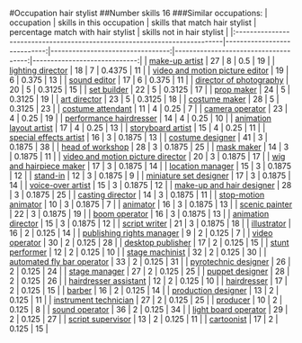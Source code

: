 #Occupation hair stylist
##Number skills 16
###Similar occupations:
| occupation                                                                |   skills in this occupation |   skills that match hair stylist |   percentage match with hair stylist |   skills not in hair stylist |
|:--------------------------------------------------------------------------|----------------------------:|---------------------------------:|-------------------------------------:|-----------------------------:|
| [make-up artist](make-up_artist.md)                                       |                          27 |                                8 |                               0.5    |                           19 |
| [lighting director](lighting_director.md)                                 |                          18 |                                7 |                               0.4375 |                           11 |
| [video and motion picture editor](video_and_motion_picture_editor.md)     |                          19 |                                6 |                               0.375  |                           13 |
| [sound editor](sound_editor.md)                                           |                          17 |                                6 |                               0.375  |                           11 |
| [director of photography](director_of_photography.md)                     |                          20 |                                5 |                               0.3125 |                           15 |
| [set builder](set_builder.md)                                             |                          22 |                                5 |                               0.3125 |                           17 |
| [prop maker](prop_maker.md)                                               |                          24 |                                5 |                               0.3125 |                           19 |
| [art director](art_director.md)                                           |                          23 |                                5 |                               0.3125 |                           18 |
| [costume maker](costume_maker.md)                                         |                          28 |                                5 |                               0.3125 |                           23 |
| [costume attendant](costume_attendant.md)                                 |                          11 |                                4 |                               0.25   |                            7 |
| [camera operator](camera_operator.md)                                     |                          23 |                                4 |                               0.25   |                           19 |
| [performance hairdresser](performance_hairdresser.md)                     |                          14 |                                4 |                               0.25   |                           10 |
| [animation layout artist](animation_layout_artist.md)                     |                          17 |                                4 |                               0.25   |                           13 |
| [storyboard artist](storyboard_artist.md)                                 |                          15 |                                4 |                               0.25   |                           11 |
| [special effects artist](special_effects_artist.md)                       |                          16 |                                3 |                               0.1875 |                           13 |
| [costume designer](costume_designer.md)                                   |                          41 |                                3 |                               0.1875 |                           38 |
| [head of workshop](head_of_workshop.md)                                   |                          28 |                                3 |                               0.1875 |                           25 |
| [mask maker](mask_maker.md)                                               |                          14 |                                3 |                               0.1875 |                           11 |
| [video and motion picture director](video_and_motion_picture_director.md) |                          20 |                                3 |                               0.1875 |                           17 |
| [wig and hairpiece maker](wig_and_hairpiece_maker.md)                     |                          17 |                                3 |                               0.1875 |                           14 |
| [location manager](location_manager.md)                                   |                          15 |                                3 |                               0.1875 |                           12 |
| [stand-in](stand-in.md)                                                   |                          12 |                                3 |                               0.1875 |                            9 |
| [miniature set designer](miniature_set_designer.md)                       |                          17 |                                3 |                               0.1875 |                           14 |
| [voice-over artist](voice-over_artist.md)                                 |                          15 |                                3 |                               0.1875 |                           12 |
| [make-up and hair designer](make-up_and_hair_designer.md)                 |                          28 |                                3 |                               0.1875 |                           25 |
| [casting director](casting_director.md)                                   |                          14 |                                3 |                               0.1875 |                           11 |
| [stop-motion animator](stop-motion_animator.md)                           |                          10 |                                3 |                               0.1875 |                            7 |
| [animator](animator.md)                                                   |                          16 |                                3 |                               0.1875 |                           13 |
| [scenic painter](scenic_painter.md)                                       |                          22 |                                3 |                               0.1875 |                           19 |
| [boom operator](boom_operator.md)                                         |                          16 |                                3 |                               0.1875 |                           13 |
| [animation director](animation_director.md)                               |                          15 |                                3 |                               0.1875 |                           12 |
| [script writer](script_writer.md)                                         |                          21 |                                3 |                               0.1875 |                           18 |
| [illustrator](illustrator.md)                                             |                          16 |                                2 |                               0.125  |                           14 |
| [publishing rights manager](publishing_rights_manager.md)                 |                           9 |                                2 |                               0.125  |                            7 |
| [video operator](video_operator.md)                                       |                          30 |                                2 |                               0.125  |                           28 |
| [desktop publisher](desktop_publisher.md)                                 |                          17 |                                2 |                               0.125  |                           15 |
| [stunt performer](stunt_performer.md)                                     |                          12 |                                2 |                               0.125  |                           10 |
| [stage machinist](stage_machinist.md)                                     |                          32 |                                2 |                               0.125  |                           30 |
| [automated fly bar operator](automated_fly_bar_operator.md)               |                          33 |                                2 |                               0.125  |                           31 |
| [pyrotechnic designer](pyrotechnic_designer.md)                           |                          26 |                                2 |                               0.125  |                           24 |
| [stage manager](stage_manager.md)                                         |                          27 |                                2 |                               0.125  |                           25 |
| [puppet designer](puppet_designer.md)                                     |                          28 |                                2 |                               0.125  |                           26 |
| [hairdresser assistant](hairdresser_assistant.md)                         |                          12 |                                2 |                               0.125  |                           10 |
| [hairdresser](hairdresser.md)                                             |                          17 |                                2 |                               0.125  |                           15 |
| [barber](barber.md)                                                       |                          16 |                                2 |                               0.125  |                           14 |
| [production designer](production_designer.md)                             |                          13 |                                2 |                               0.125  |                           11 |
| [instrument technician](instrument_technician.md)                         |                          27 |                                2 |                               0.125  |                           25 |
| [producer](producer.md)                                                   |                          10 |                                2 |                               0.125  |                            8 |
| [sound operator](sound_operator.md)                                       |                          36 |                                2 |                               0.125  |                           34 |
| [light board operator](light_board_operator.md)                           |                          29 |                                2 |                               0.125  |                           27 |
| [script supervisor](script_supervisor.md)                                 |                          13 |                                2 |                               0.125  |                           11 |
| [cartoonist](cartoonist.md)                                               |                          17 |                                2 |                               0.125  |                           15 |
